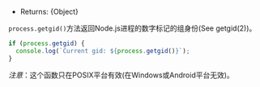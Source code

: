 <!-- YAML
added: v0.1.31
-->

* Returns: {Object}

`process.getgid()`方法返回Node.js进程的数字标记的组身份(See getgid(2))。

```js
if (process.getgid) {
  console.log(`Current gid: ${process.getgid()}`);
}
```

*注意*：这个函数只在POSIX平台有效(在Windows或Android平台无效)。


